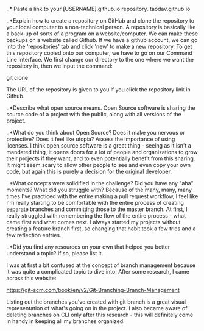 ..* Paste a link to your [USERNAME].github.io repository.
taodav.github.io

..*Explain how to create a repository on GitHub and clone the repository to your local computer to a non-technical person.
A repository is basically like a back-up of sorts of a program on a website/computer. We can make these backups on a website called Github. If we have a github account, we can go into the 'repositories' tab and click 'new' to make a new repository. To get this repository copied onto our computer, we have to go on our Command Line Interface. We first change our directory to the one where we want the repository in, then we input the command:

git clone <URL of repository>

The URL of the repository is given to you if you click the repository link in Github.

..*Describe what open source means.
Open Source software is sharing the source code of a project with the public, along with all versions of the project. 

..*What do you think about Open Source? Does it make you nervous or protective? Does it feel like utopia?
Assess the importance of using licenses.
I think open source software is a great thing - seeing as it isn't a mandated thing, it opens doors for a lot of people and organizations to grow their projects if they want, and to even potentially benefit from this sharing. It might seem scary to allow other people to see and even copy your own code, but again this is purely a decision for the original developer.


..*What concepts were solidified in the challenge? Did you have any "aha" moments? What did you struggle with?
Because of the many, many, many times I've practiced with the entire making a pull request workflow, I feel like I'm really starting to be comfortable with the entire process of creating separate branches and committing those to the master branch. At first, I really struggled with remembering the flow of the entire process - what came first and what comes next. I always started my projects without creating a feature branch first, so changing that habit took a few tries and a few reflection entries. 

..*Did you find any resources on your own that helped you better understand a topic? If so, please list it.

I was at first a bit confused at the concept of branch management because it was quite a complicated topic to dive into. After some research, I came across this website:

https://git-scm.com/book/en/v2/Git-Branching-Branch-Management

Listing out the branches you've created with git branch is a great visual representation of what's going on in the project. I also became aware of deleting branches on CLI only after this research - this will definitely come in handy in keeping all my branches organized.